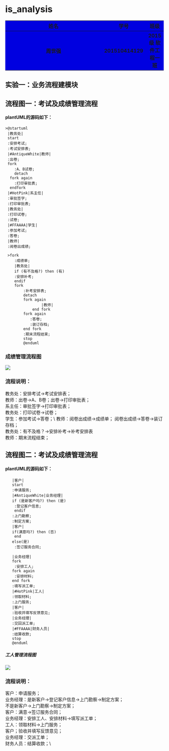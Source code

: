 # is_analysis


<table>
<tr>
    <th width=100%, bgcolor=withe >姓名</th>
    <th width=40%, bgcolor=withe>学号</th>
    <th width="50%", bgcolor=withe>班级</th>
  </tr>
  <tr>
      <th width=100%, bgcolor=withe >周世强</th>
      <th width=40%, bgcolor=withe>201510414129</th>
      <th width="40%", bgcolor=withe>2015级 软件工程一班</th>
    </tr>
</table>

实验一：业务流程建模块
--
流程图一：考试及成绩管理流程
-

#### plantUML的源码如下：
```
>@startuml
 |教务处|
 start
 :安排考试;
 :考试安排表;
 |#AntiqueWhite|教师|
 :出卷;
 fork
    :A、B试卷;
    detach
  fork again
    :打印审批表;
  endfork
 |#HotPink|系主任|
 :审批签字;
 :打印审批表;
 |教务处|
 :打印试卷;
 :试卷;
 |#FFAAAA|学生|
 :参加考试;
 :答卷;
 |教师|
 :阅卷出成绩;

 >fork
    :成绩单;
    |教务处|
    if (有不及格?) then (有)
 	:安排补考;
 	endif
 	fork
 		:补考安排表;
 		detach
 		fork again
        		|教师|
        	end fork
        fork again
           :答卷;
           :装订存档;
        end fork
        :期末流程结束;
        stop
        @enduml
```

### 成绩管理流程图
![](test1/test.png)
### 流程说明：
 教务处：安排考试->考试安排表；\
 教师：出卷->A、B卷；出卷->打印审批表；\
  系主任：审批签字->打印审批表；\
   教务处：打印试卷->试卷； \
   学生：参加考试->答卷；\ 教师：阅卷出成绩->成绩单；
   阅卷出成绩->答卷->装订存档； \
   教务处：有不及格？->安排补考->补考安排表\
    教师：期末流程结束；

流程图二：考试及成绩管理流程
--------------
#### plantUML的源码如下：
```@startuml
   |客户|
   start
   :申请服务;
   |#AntiqueWhite|业务经理|
   if (是新客户吗?) then (是)
   	:登记客户信息;
   	endif
   :上门勘察;
   :制定方案;
   |客户|
   if(满意吗?) then (否)
   	end
   else(是)
   	:签订服务合同;

   |业务经理|
   fork
   	:安排工人;
   fork again
   	:安排材料;
   end fork
   :填写派工单;
   |#HotPink|工人|
   :领取材料;
   :上门服务;
   |客户|
   :验收并填写反馈意见;
   |业务经理|
   :交回派工单;
   |#FFAAAA|财务人员|
   :结算收款;
   stop
   @enduml
   ```
##### 工人管理流程图
![](test1/work.png)
### 流程说明：
 客户：申请服务；\
  业务经理：是新客户->登记客户信息->上门勘察->制定方案；\
  不是新客户->上门勘察->制定方案；\
   客户：满意->签订服务合同；\
    业务经理：安排工人、安排材料->填写派工单；\
     工人：领取材料->上门服务； \
     客户；验收并填写反馈意见；\
      业务经理：交派工单；\
       财务人员：结算收款；\
